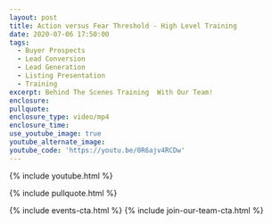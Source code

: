 ```yaml
---
layout: post
title: Action versus Fear Threshold - High Level Training
date: 2020-07-06 17:50:00
tags:
  - Buyer Prospects
  - Lead Conversion
  - Lead Generation
  - Listing Presentation
  - Training
excerpt: Behind The Scenes Training  With Our Team!
enclosure:
pullquote:
enclosure_type: video/mp4
enclosure_time:
use_youtube_image: true
youtube_alternate_image:
youtube_code: 'https://youtu.be/0R6ajv4RCDw'
---
```


{% include youtube.html %}

{% include pullquote.html %}

{% include events-cta.html %} {% include join-our-team-cta.html %}